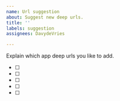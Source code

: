```yaml
---
name: Url suggestion
about: Suggest new deep urls.
title: ''
labels: suggestion
assignees: DavydeVries

---
```


Explain which app deep urls you like to add.

- [ ] 
- [ ] 
- [ ] 
- [ ] 
- [ ]
